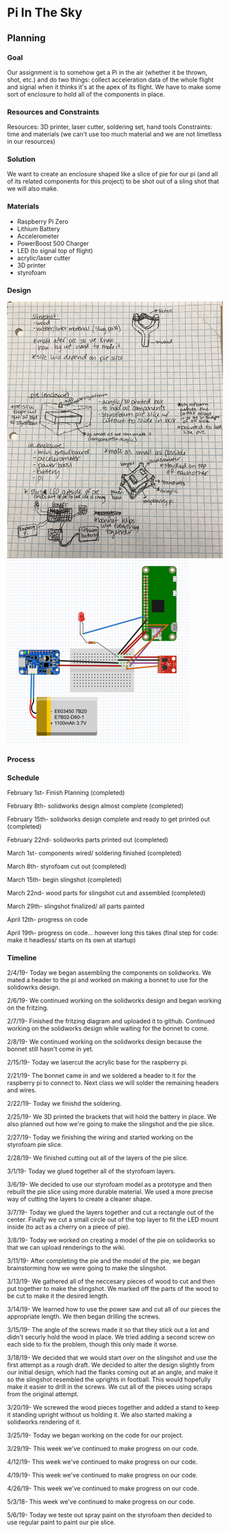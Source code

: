 # Pi In The Sky

## Planning

### Goal
Our assignment is to somehow get a Pi in the air (whether it be thrown, shot, etc.) and do two things: collect acceleration data of the whole flight and signal when it thinks it's at the apex of its flight. We have to make some sort of enclosure to hold all of the components in place. 

### Resources and Constraints
Resources: 3D printer, laser cutter, soldering set, hand tools
Constraints: time and materials (we can't use too much material and we are not limetless in our resources)

### Solution
We want to create an enclosure shaped like a slice of pie for our pi (and all of its related components for this project) to be shot out of a sling shot that we will also make. 

### Materials
- Raspberry Pi Zero
- Lithium Battery
- Accelerometer
- PowerBoost 500 Charger
- LED (to signal top of flight)
- acrylic/laser cutter
- 3D printer
- styrofoam

### Design
![PiInTheSkyPlanning](https://github.com/jdreese79/PiInTheSky/blob/master/IMG_8211.jpg)
![PiInTheSkyFrtitzingDiagram](https://github.com/jdreese79/PiInTheSky/blob/master/elodiejackfriztingimage.PNG)

### Process



### Schedule

February 1st- Finish Planning (completed)

February 8th- solidworks design almost complete (completed)

February 15th- solidworks design complete and ready to get printed out (completed)

February 22nd- solidworks parts printed out (completed)

March 1st- components wired/ soldering finished (completed)

March 8th- styrofoam cut out (completed)

March 15th- begin slingshot (completed)

March 22nd- wood parts for slingshot cut and assembled (completed)

March 29th- slingshot finalized/ all parts painted

April 12th- progress on code

April 19th- progress on code... however long this takes (final step for code: make it headless/ starts on its own at startup)


### Timeline

2/4/19- Today we began assembling the components on solidworks. We mated a header to the pi and worked on making a bonnet to use for the solidowrks design.

2/6/19- We continued working on the solidworks design and began working on the fritzing.

2/7/19- Finished the fritzing diagram and uploaded it to github. Continued working on the solidworks design while waiting for the bonnet to come.

2/8/19- We continued working on the solidworks design because the bonnet still hasn't come in yet.

2/15/19- Today we lasercut the acrylic base for the raspberry pi.

2/21/19- The bonnet came in and we soldered a header to it for the raspberry pi to connect to. Next class we will solder the remaining headers and wires.

2/22/19- Today we finishd the soldering.

2/25/19- We 3D printed the brackets that will hold the battery in place. We also planned out how we're going to make the slingshot and the pie slice.

2/27/19- Today we finishing the wiring and started working on the styrofoam pie slice.

2/28/19- We finished cutting out all of the layers of the pie slice.

3/1/19- Today we glued together all of the styrofoam layers.

3/6/19- We decided to use our styrofoam model as a prototype and then rebuilt the pie slice using more durable material. We used a more precise way of cutting the layers to create a cleaner shape.

3/7/19- Today we glued the layers together and cut a rectangle out of the center. Finally we cut a small circle out of the top layer to fit the LED mount inside (to act as a cherry on a piece of pie).

3/8/19- Today we worked on creating a model of the pie on solidworks so that we can upload renderings to the wiki.

3/11/19- After completing the pie and the model of the pie, we began brainstorming how we were going to make the slingshot.

3/13/19- We gathered all of the neccesary pieces of wood to cut and then put together to make the slingshot. We marked off the parts of the wood to be cut to make it the desired length.

3/14/19- We learned how to use the power saw and cut all of our pieces the appropriate length. We then began drilling the screws.

3/15/19- The angle of the screws made it so that they stick out a lot and didn't securly hold the wood in place. We tried adding a second screw on each side to fix the problem, though this only made it worse.

3/18/19- We decided that we would start over on the slingshot and use the first attempt as a rough draft. We decided to alter the design slightly from our initial design, which had the flanks coming out at an angle, and make it so the slingshot resembled the uprights in football. This would hopefully make it easier to drill in the screws. We cut all of the pieces using scraps from the original attempt.

3/20/19- We screwed the wood pieces together and added a stand to keep it standing upright without us holding it. We also started making a solidworks rendering of it.

3/25/19- Today we began working on the code for our project.

3/29/19- This week we've continued to make progress on our code.

4/12/19- This week we've continued to make progress on our code.

4/19/19- This week we've continued to make progress on our code.

4/26/19- This week we've continued to make progress on our code.

5/3/18- This week we've continued to make progress on our code.

5/6/19- Today we teste out spray paint on the styrofoam then decided to use regular paint to paint our pie slice.
